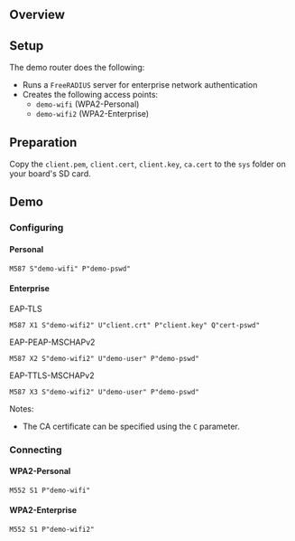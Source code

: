
## Overview

## Setup

The demo router does the following:

- Runs a `FreeRADIUS` server for enterprise network authentication
- Creates the following access points:
    - `demo-wifi` (WPA2-Personal)
    - `demo-wifi2` (WPA2-Enterprise)

## Preparation

Copy the `client.pem`, `client.cert`, `client.key`, `ca.cert` to the `sys` folder on your board's SD card.

## Demo

### Configuring

#### Personal
```
M587 S"demo-wifi" P"demo-pswd"
```

#### Enterprise

EAP-TLS
```
M587 X1 S"demo-wifi2" U"client.crt" P"client.key" Q"cert-pswd"
```

EAP-PEAP-MSCHAPv2

```
M587 X2 S"demo-wifi2" U"demo-user" P"demo-pswd"
```

EAP-TTLS-MSCHAPv2

```
M587 X3 S"demo-wifi2" U"demo-user" P"demo-pswd"
```

Notes:

- The CA certificate can be specified using the `C` parameter.


### Connecting

#### WPA2-Personal
```
M552 S1 P"demo-wifi"
```

#### WPA2-Enterprise
```
M552 S1 P"demo-wifi2"
```